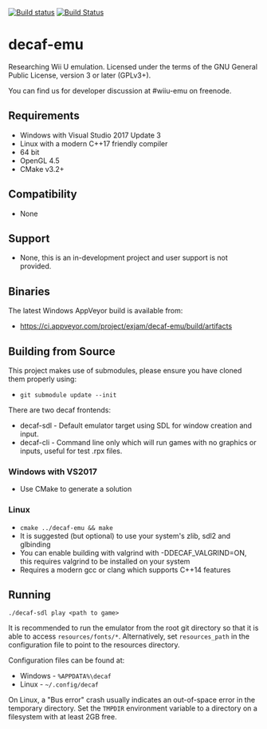 [![Build status](https://ci.appveyor.com/api/projects/status/fbhhy0nf6nym9pcf/branch/master?svg=true)](https://ci.appveyor.com/project/exjam/decaf-emu) [![Build Status](https://travis-ci.org/decaf-emu/decaf-emu.svg?branch=master)](https://travis-ci.org/decaf-emu/decaf-emu)

# decaf-emu
Researching Wii U emulation. Licensed under the terms of the GNU General Public License, version 3 or later (GPLv3+).

You can find us for developer discussion at #wiiu-emu on freenode.

## Requirements
- Windows with Visual Studio 2017 Update 3
- Linux with a modern C++17 friendly compiler
- 64 bit
- OpenGL 4.5
- CMake v3.2+

## Compatibility
- None

## Support
- None, this is an in-development project and user support is not provided.

## Binaries
The latest Windows AppVeyor build is available from:
- https://ci.appveyor.com/project/exjam/decaf-emu/build/artifacts

## Building from Source

This project makes use of submodules, please ensure you have cloned them properly using:
- `git submodule update --init`

There are two decaf frontends:
- decaf-sdl - Default emulator target using SDL for window creation and input.
- decaf-cli - Command line only which will run games with no graphics or inputs, useful for test .rpx files.

### Windows with VS2017
- Use CMake to generate a solution

### Linux
- `cmake ../decaf-emu && make`
- It is suggested (but optional) to use your system's zlib, sdl2 and glbinding
- You can enable building with valgrind with -DDECAF_VALGRIND=ON, this requires valgrind to be installed on your system
- Requires a modern gcc or clang which supports C++14 features

## Running

`./decaf-sdl play <path to game>`

It is recommended to run the emulator from the root git directory so that it is able to access `resources/fonts/*`.  Alternatively, set `resources_path` in the configuration file to point to the resources directory.

Configuration files can be found at:
- Windows - `%APPDATA%\decaf`
- Linux - `~/.config/decaf`

On Linux, a "Bus error" crash usually indicates an out-of-space error in the temporary directory.  Set the `TMPDIR` environment variable to a directory on a filesystem with at least 2GB free.
